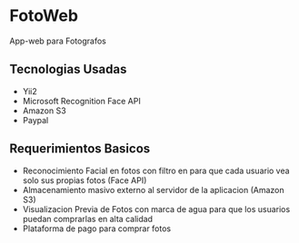 FotoWeb
============================
App-web para Fotografos 

Tecnologias Usadas
-------------------
- Yii2
- Microsoft Recognition Face API
- Amazon S3
- Paypal

     


Requerimientos Basicos
------------

- Reconocimiento Facial en fotos con filtro en para que cada usuario vea solo sus propias fotos (Face API)
- Almacenamiento masivo externo al servidor de la aplicacion (Amazon S3)
- Visualizacion Previa de Fotos con marca de agua para que los usuarios puedan comprarlas en alta calidad
- Plataforma de pago para comprar fotos
